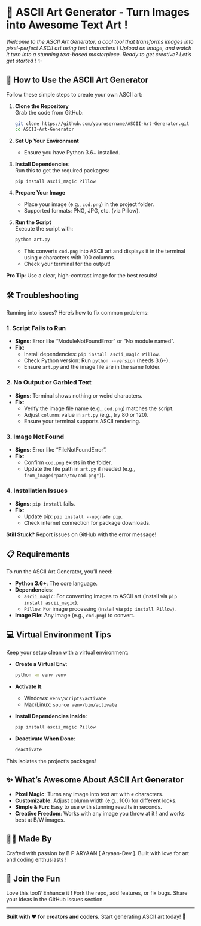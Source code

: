 # 🎨 **ASCII Art Generator - Turn Images into Awesome Text Art !**

*Welcome to the ASCII Art Generator, a cool tool that transforms images into pixel-perfect ASCII art using text characters ! Upload an image, and watch it turn into a stunning text-based masterpiece. Ready to get creative? Let’s get started !* ✨

## 🌟 How to Use the ASCII Art Generator

Follow these simple steps to create your own ASCII art:

1. **Clone the Repository**\
   Grab the code from GitHub:

   ```bash
   git clone https://github.com/yourusername/ASCII-Art-Generator.git
   cd ASCII-Art-Generator
   ```

2. **Set Up Your Environment**

   - Ensure you have Python 3.6+ installed.

3. **Install Dependencies**\
   Run this to get the required packages:

   ```bash
   pip install ascii_magic Pillow
   ```

4. **Prepare Your Image**

   - Place your image (e.g., `cod.png`) in the project folder.
   - Supported formats: PNG, JPG, etc. (via Pillow).

5. **Run the Script**\
   Execute the script with:

   ```bash
   python art.py
   ```

   - This converts `cod.png` into ASCII art and displays it in the terminal using `#` characters with 100 columns.
   - Check your terminal for the output!

**Pro Tip**: Use a clear, high-contrast image for the best results!

## 🛠️ Troubleshooting

Running into issues? Here’s how to fix common problems:

### 1. **Script Fails to Run**

- **Signs**: Error like “ModuleNotFoundError” or “No module named”.
- **Fix**:
  - Install dependencies: `pip install ascii_magic Pillow`.
  - Check Python version: Run `python --version` (needs 3.6+).
  - Ensure `art.py` and the image file are in the same folder.

### 2. **No Output or Garbled Text**

- **Signs**: Terminal shows nothing or weird characters.
- **Fix**:
  - Verify the image file name (e.g., `cod.png`) matches the script.
  - Adjust `columns` value in `art.py` (e.g., try 80 or 120).
  - Ensure your terminal supports ASCII rendering.

### 3. **Image Not Found**

- **Signs**: Error like “FileNotFoundError”.
- **Fix**:
  - Confirm `cod.png` exists in the folder.
  - Update the file path in `art.py` if needed (e.g., `from_image("path/to/cod.png")`).

### 4. **Installation Issues**

- **Signs**: `pip install` fails.
- **Fix**:
  - Update pip: `pip install --upgrade pip`.
  - Check internet connection for package downloads.

**Still Stuck?** Report issues on GitHub with the error message!

## 📋 Requirements

To run the ASCII Art Generator, you’ll need:

- **Python 3.6+**: The core language.
- **Dependencies**:
  - `ascii_magic`: For converting images to ASCII art (install via `pip install ascii_magic`).
  - `Pillow`: For image processing (install via `pip install Pillow`).
- **Image File**: Any image (e.g., `cod.png`) to convert.

## 💻 Virtual Environment Tips

Keep your setup clean with a virtual environment:

- **Create a Virtual Env**:

  ```bash
  python -m venv venv
  ```

- **Activate It**:

  - Windows: `venv\Scripts\activate`
  - Mac/Linux: `source venv/bin/activate`

- **Install Dependencies Inside**:

  ```bash
  pip install ascii_magic Pillow
  ```

- **Deactivate When Done**:

  ```bash
  deactivate
  ```

This isolates the project’s packages!

## ✨ What’s Awesome About ASCII Art Generator

- **Pixel Magic**: Turns any image into text art with `#` characters.
- **Customizable**: Adjust column width (e.g., 100) for different looks.
- **Simple & Fun**: Easy to use with stunning results in seconds.
- **Creative Freedom**: Works with any image you throw at it ! and works best at B/W images.

## 👨‍💻 Made By

Crafted with passion by B P ARYAAN \[ Aryaan-Dev \]. Built with love for art and coding enthusiasts !

## 🤝 Join the Fun

Love this tool? Enhance it ! Fork the repo, add features, or fix bugs. Share your ideas in the GitHub issues section.

---

**Built with ❤️ for creators and coders.** Start generating ASCII art today! 🎉
